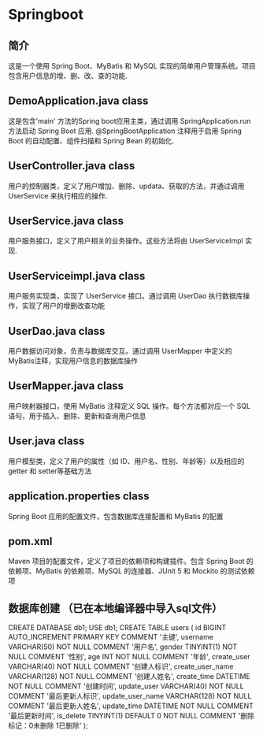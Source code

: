 # Springboot

## 简介

这是一个使用 Spring Boot、MyBatis 和 MySQL 实现的简单用户管理系统。项目包含用户信息的增、删、改、查的功能.

## DemoApplication.java class
这是包含'main' 方法的Spring boot应用主类，通过调用 SpringApplication.run 方法启动 Spring Boot 应用.
@SpringBootApplication 注释用于启用 Spring Boot 的自动配置、组件扫描和 Spring Bean 的初始化.

## UserController.java class
用户的控制器类，定义了用户增加、删除、updata、获取的方法，并通过调用 UserService 来执行相应的操作.

## UserService.java class
用户服务接口，定义了用户相关的业务操作。这些方法将由 UserServiceImpl 实现.

## UserServiceimpl.java class
用户服务实现类，实现了 UserService 接口。通过调用 UserDao 执行数据库操作，实现了用户的增删改查功能

## UserDao.java class
用户数据访问对象，负责与数据库交互。通过调用 UserMapper 中定义的 MyBatis注释，实现用户信息的数据库操作

## UserMapper.java class
用户映射器接口，使用 MyBatis 注释定义 SQL 操作。每个方法都对应一个 SQL 语句，用于插入、删除、更新和查询用户信息

## User.java class
用户模型类，定义了用户的属性（如 ID、用户名、性别、年龄等）以及相应的 getter 和 setter等基础方法

## application.properties class
Spring Boot 应用的配置文件，包含数据库连接配置和 MyBatis 的配置

## pom.xml
Maven 项目的配置文件，定义了项目的依赖项和构建插件。包含 Spring Boot 的依赖项、MyBatis 的依赖项、MySQL 的连接器、JUnit 5 和 Mockito 的测试依赖项

## 数据库创建 （已在本地编译器中导入sql文件）

CREATE DATABASE db1;
USE db1;
CREATE TABLE users (
    id BIGINT AUTO_INCREMENT PRIMARY KEY COMMENT '主键',
    username VARCHAR(50) NOT NULL COMMENT '用户名',
    gender TINYINT(1) NOT NULL COMMENT '性别',
    age INT NOT NULL COMMENT '年龄',
    create_user VARCHAR(40) NOT NULL COMMENT '创建人标识',
    create_user_name VARCHAR(128) NOT NULL COMMENT '创建人姓名',
    create_time DATETIME NOT NULL COMMENT '创建时间',
    update_user VARCHAR(40) NOT NULL COMMENT '最后更新人标识',
    update_user_name VARCHAR(128) NOT NULL COMMENT '最后更新人姓名',
    update_time DATETIME NOT NULL COMMENT '最后更新时间',
    is_delete TINYINT(1) DEFAULT 0 NOT NULL COMMENT '删除标记：0未删除 1已删除'
);
